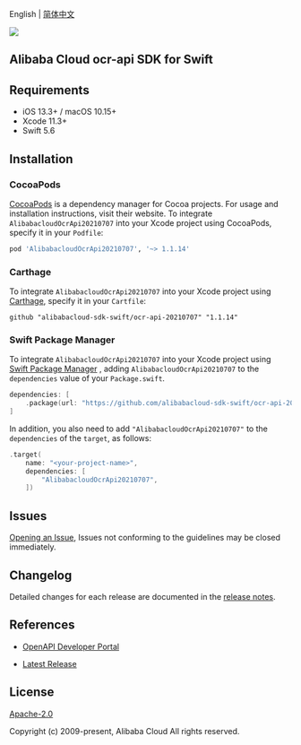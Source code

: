 English | [简体中文](README-CN.md)

![](https://aliyunsdk-pages.alicdn.com/icons/AlibabaCloud.svg)

## Alibaba Cloud ocr-api SDK for Swift

## Requirements

- iOS 13.3+ / macOS 10.15+
- Xcode 11.3+
- Swift 5.6

## Installation

### CocoaPods

[CocoaPods](https://cocoapods.org) is a dependency manager for Cocoa projects. For usage and installation instructions, visit their website. To integrate `AlibabacloudOcrApi20210707` into your Xcode project using CocoaPods, specify it in your `Podfile`:

```ruby
pod 'AlibabacloudOcrApi20210707', '~> 1.1.14'
```

### Carthage

To integrate `AlibabacloudOcrApi20210707` into your Xcode project using [Carthage](https://github.com/Carthage/Carthage), specify it in your `Cartfile`:

```ogdl
github "alibabacloud-sdk-swift/ocr-api-20210707" "1.1.14"
```

### Swift Package Manager

To integrate `AlibabacloudOcrApi20210707` into your Xcode project using [Swift Package Manager](https://swift.org/package-manager/) , adding `AlibabacloudOcrApi20210707` to the `dependencies` value of your `Package.swift`.

```swift
dependencies: [
    .package(url: "https://github.com/alibabacloud-sdk-swift/ocr-api-20210707.git", from: "1.1.14")
]
```

In addition, you also need to add `"AlibabacloudOcrApi20210707"` to the `dependencies` of the `target`, as follows:

```swift
.target(
    name: "<your-project-name>",
    dependencies: [
        "AlibabacloudOcrApi20210707",
    ])
```

## Issues

[Opening an Issue](https://github.com/alibabacloud-sdk-swift/ocr-api-20210707/issues/new), Issues not conforming to the guidelines may be closed immediately.

## Changelog

Detailed changes for each release are documented in the [release notes](./ChangeLog.txt).

## References

* [OpenAPI Developer Portal](https://next.api.alibabacloud.com/home)
- [Latest Release](https://github.com/alibabacloud-sdk-swift/ocr-api-20210707)

## License

[Apache-2.0](http://www.apache.org/licenses/LICENSE-2.0)

Copyright (c) 2009-present, Alibaba Cloud All rights reserved.
